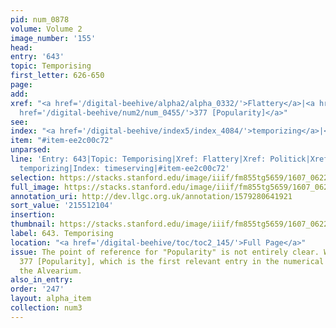 ```yaml
---
pid: num_0878
volume: Volume 2
image_number: '155'
head:
entry: '643'
topic: Temporising
first_letter: 626-650
page:
add:
xref: "<a href='/digital-beehive/alpha2/alpha_0332/'>Flattery</a>|<a href='/digital-beehive/alpha4/alpha_0720/'>Politick</a>|<a
  href='/digital-beehive/num2/num_0455/'>377 [Popularity]</a>"
see:
index: "<a href='/digital-beehive/index5/index_4084/'>temporizing</a>|<a href='/digital-beehive/index5/index_4157/'>timeserving</a>"
item: "#item-ee2c00c72"
unparsed:
line: 'Entry: 643|Topic: Temporising|Xref: Flattery|Xref: Politick|Xref: 377 [Popularity]|Index:
  temporizing|Index: timeserving|#item-ee2c00c72'
selection: https://stacks.stanford.edu/image/iiif/fm855tg5659/1607_0622/442,2104,2881,733/full/0/default.jpg
full_image: https://stacks.stanford.edu/image/iiif/fm855tg5659/1607_0622/full/full/0/default.jpg
annotation_uri: http://dev.llgc.org.uk/annotation/1579280641921
sort_value: '215512104'
insertion:
thumbnail: https://stacks.stanford.edu/image/iiif/fm855tg5659/1607_0622/442,2104,600,180/250,/0/default.jpg
label: 643. Temporising
location: "<a href='/digital-beehive/toc/toc2_145/'>Full Page</a>"
issue: The point of reference for "Popularity" is not entirely clear. We linked to
  377 [Popularity], which is the first relevant entry in the numerical section of
  the Alvearium.
also_in_entry:
order: '247'
layout: alpha_item
collection: num3
---
```


